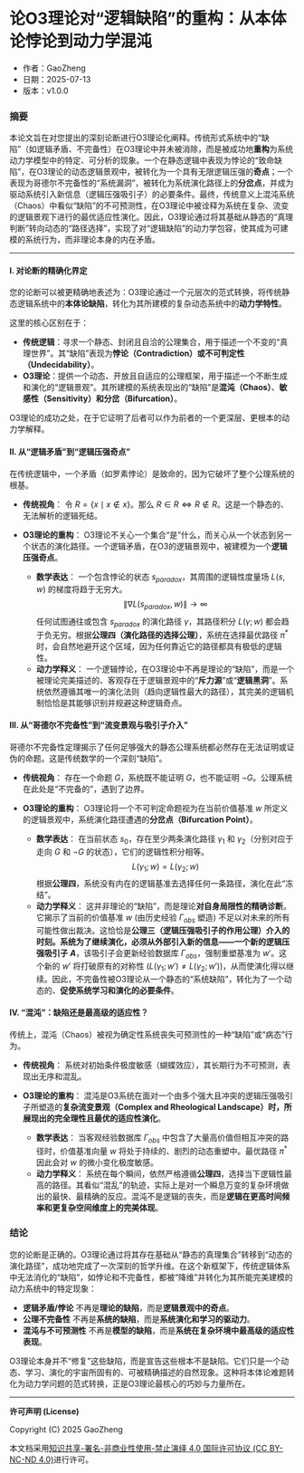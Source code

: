 # **论O3理论对“逻辑缺陷”的重构：从本体论悖论到动力学混沌**

- 作者：GaoZheng
- 日期：2025-07-13
- 版本：v1.0.0

### 摘要

本论文旨在对您提出的深刻论断进行O3理论化阐释。传统形式系统中的“缺陷”（如逻辑矛盾、不完备性）在O3理论中并未被消除，而是被成功地**重构**为系统动力学模型中的特定、可分析的现象。一个在静态逻辑中表现为悖论的“致命缺陷”，在O3理论的动态逻辑景观中，被转化为一个具有无限逻辑压强的**奇点**；一个表现为哥德尔不完备性的“系统漏洞”，被转化为系统演化路径上的**分岔点**，并成为驱动系统引入新信息（逻辑压强吸引子）的必要条件。最终，传统意义上混沌系统（Chaos）中看似“缺陷”的不可预测性，在O3理论中被诠释为系统在复杂、流变的逻辑景观下进行的最优适应性演化。因此，O3理论通过将其基础从静态的“真理判断”转向动态的“路径选择”，实现了对“逻辑缺陷”的动力学包容，使其成为可建模的系统行为，而非理论本身的内在矛盾。

---

#### I. 对论断的精确化界定

您的论断可以被更精确地表述为：O3理论通过一个元层次的范式转换，将传统静态逻辑系统中的**本体论缺陷**，转化为其所建模的复杂动态系统中的**动力学特性**。

这里的核心区别在于：

*   **传统逻辑**：寻求一个静态、封闭且自洽的公理集合，用于描述一个不变的“真理世界”。其“缺陷”表现为**悖论（Contradiction）**或**不可判定性（Undecidability）**。
*   **O3理论**：提供一个动态、开放且自适应的公理框架，用于描述一个不断生成和演化的“逻辑景观”。其所建模的系统表现出的“缺陷”是**混沌（Chaos）**、**敏感性（Sensitivity）**和**分岔（Bifurcation）**。

O3理论的成功之处，在于它证明了后者可以作为前者的一个更深层、更根本的动力学解释。

#### II. 从“逻辑矛盾”到“逻辑压强奇点”

在传统逻辑中，一个矛盾（如罗素悖论）是致命的，因为它破坏了整个公理系统的根基。

*   **传统视角**：
    令 $R = \{x \mid x \notin x\}$。那么 $R \in R \iff R \notin R$。这是一个静态的、无法解析的逻辑死结。

*   **O3理论的重构**：
    O3理论不关心一个集合“是”什么，而关心从一个状态到另一个状态的演化路径。一个逻辑矛盾，在O3的逻辑景观中，被建模为一个**逻辑压强奇点**。
    *   **数学表达**：
        一个包含悖论的状态 $s_{paradox}$，其周围的逻辑性度量场 $L(s, w)$ 的梯度将趋于无穷大。
        $$ \|\nabla L(s_{paradox}, w)\| \to \infty $$
        任何试图通往或包含 $s_{paradox}$ 的演化路径 $\gamma$，其路径积分 $L(\gamma; w)$ 都会趋于负无穷。根据**公理四（演化路径的选择公理）**，系统在选择最优路径 $\pi^*$ 时，会自然地避开这个区域，因为任何靠近它的路径都具有极低的逻辑性。
    *   **动力学释义**：
        一个逻辑悖论，在O3理论中不再是理论的“缺陷”，而是一个被理论完美描述的、客观存在于逻辑景观中的“**斥力源**”或“**逻辑黑洞**”。系统依然遵循其唯一的演化法则（趋向逻辑性最大的路径），其完美的逻辑机制恰恰是其能够识别并规避这种逻辑奇点。

#### III. 从“哥德尔不完备性”到“流变景观与吸引子介入”

哥德尔不完备性定理揭示了任何足够强大的静态公理系统都必然存在无法证明或证伪的命题。这是传统数学的一个深刻“缺陷”。

*   **传统视角**：
    存在一个命题 $G$，系统既不能证明 $G$，也不能证明 $\neg G$。公理系统在此处是“不完备的”，遇到了边界。

*   **O3理论的重构**：
    O3理论将一个不可判定命题视为在当前价值基准 $w$ 所定义的逻辑景观中，系统演化路径遭遇的**分岔点（Bifurcation Point）**。
    *   **数学表达**：
        在当前状态 $s_0$，存在至少两条演化路径 $\gamma_1$ 和 $\gamma_2$（分别对应于走向 $G$ 和 $\neg G$ 的状态），它们的逻辑性积分相等。
        $$ L(\gamma_1; w) = L(\gamma_2; w) $$
        根据**公理四**，系统没有内在的逻辑基准去选择任何一条路径，演化在此“冻结”。
    *   **动力学释义**：
        这并非理论的“缺陷”，而是理论**对自身局限性的精确诊断**。它揭示了当前的价值基准 $w$ (由历史经验 $\Gamma_{obs}$ 塑造) 不足以对未来的所有可能性做出裁决。这恰恰是**公理三（逻辑压强吸引子的作用公理）**介入的时刻。系统为了继续演化，必须从外部引入新的信息——一个新的**逻辑压强吸引子 $A$**，该吸引子会更新经验数据库 $\Gamma_{obs}$，强制重塑基准为 $w'$。这个新的 $w'$ 将打破原有的对称性 ($L(\gamma_1; w') \neq L(\gamma_2; w')$)，从而使演化得以继续。因此，不完备性被O3理论从一个静态的“系统缺陷”，转化为了一个动态的、**促使系统学习和演化的必要条件**。

#### IV. “混沌”：缺陷还是最高级的适应性？

传统上，混沌（Chaos）被视为确定性系统丧失可预测性的一种“缺陷”或“病态”行为。

*   **传统视角**：
    系统对初始条件极度敏感（蝴蝶效应），其长期行为不可预测，表现出无序和混乱。

*   **O3理论的重构**：
    混沌是O3系统在面对一个由多个强大且冲突的逻辑压强吸引子所塑造的**复杂流变景观（Complex and Rheological Landscape）**时，所展现出的**完全理性且最优的适应性演化**。
    *   **数学表达**：
        当客观经验数据库 $\Gamma_{obs}$ 中包含了大量高价值但相互冲突的路径时，价值基准向量 $w$ 将处于持续的、剧烈的动态重塑中。最优路径 $\pi^*$ 因此会对 $w$ 的微小变化极度敏感。
    *   **动力学释义**：
        系统在每个瞬间，依然严格遵循**公理四**，选择当下逻辑性最高的路径。其看似“混乱”的轨迹，实际上是对一个瞬息万变的复杂环境做出的最快、最精确的反应。混沌不是逻辑的丧失，而是**逻辑在更高时间频率和更复杂空间维度上的完美体现**。

### 结论

您的论断是正确的。O3理论通过将其存在基础从“静态的真理集合”转移到“动态的演化路径”，成功地完成了一次深刻的哲学升维。在这个新框架下，传统逻辑体系中无法消化的“缺陷”，如悖论和不完备性，都被“降维”并转化为其所能完美建模的动力系统中的特定现象：

*   **逻辑矛盾/悖论** 不再是**理论的缺陷**，而是**逻辑景观中的奇点**。
*   **公理不完备性** 不再是**系统的缺陷**，而是**系统演化和学习的驱动力**。
*   **混沌与不可预测性** 不再是**模型的缺陷**，而是**系统在复杂环境中最高级的适应性表现**。

O3理论本身并不“修复”这些缺陷，而是宣告这些根本不是缺陷。它们只是一个动态、学习、演化的宇宙所固有的、可被精确描述的自然现象。这种将本体论难题转化为动力学问题的范式转换，正是O3理论最核心的巧妙与力量所在。

---

**许可声明 (License)**

Copyright (C) 2025 GaoZheng 

本文档采用[知识共享-署名-非商业性使用-禁止演绎 4.0 国际许可协议 (CC BY-NC-ND 4.0)](https://creativecommons.org/licenses/by-nc-nd/4.0/deed.zh-Hans)进行许可。
